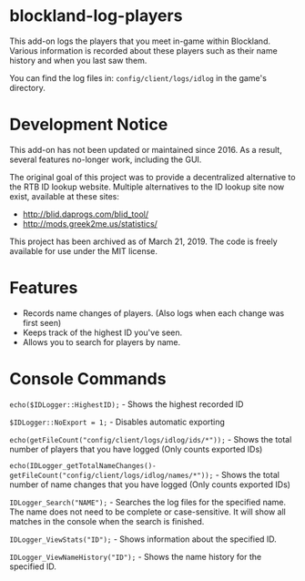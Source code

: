 # blockland-log-players
This add-on logs the players that you meet in-game within Blockland. Various information is recorded about these players such as their name history and when you last saw them.

You can find the log files in: `config/client/logs/idlog` in the game's directory.

# Development Notice
This add-on has not been updated or maintained since 2016. As a result, several features no-longer work, including the GUI.

The original goal of this project was to provide a decentralized alternative to the RTB ID lookup website. Multiple alternatives to the ID lookup site now exist, available at these sites:
- http://blid.daprogs.com/blid_tool/
- http://mods.greek2me.us/statistics/

This project has been archived as of March 21, 2019. The code is freely available for use under the MIT license.

# Features
- Records name changes of players. (Also logs when each change was first seen)
- Keeps track of the highest ID you've seen.
- Allows you to search for players by name.

# Console Commands
`echo($IDLogger::HighestID);` - Shows the highest recorded ID

`$IDLogger::NoExport = 1;` - Disables automatic exporting

`echo(getFileCount("config/client/logs/idlog/ids/*"));` - Shows the total number of players that you have logged (Only counts exported IDs)

`echo(IDLogger_getTotalNameChanges()-getFileCount("config/client/logs/idlog/names/*"));` - Shows the total number of name changes that you have logged (Only counts exported IDs)

`IDLogger_Search("NAME");` - Searches the log files for the specified name. The name does not need to be complete or case-sensitive. It will show all matches in the console when the search is finished.

`IDLogger_ViewStats("ID");` - Shows information about the specified ID.

`IDLogger_ViewNameHistory("ID");` - Shows the name history for the specified ID.
